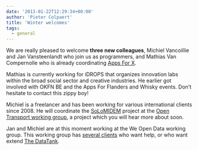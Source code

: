 ```yaml
---
date: '2013-01-22T12:29:34+00:00'
author: 'Pieter Colpaert'
title: 'Winter welcomes'
tags:
  - general
---
```


We are really pleased to welcome **three new colleagues**, Michiel Vancoillie and Jan Vansteenlandt who join us as programmers, and Mathias Van Compernolle who is already coordinating [Apps For X](https://openknowledge.be/2012/12/26/apps-for-whisky/).

Mathias is currently working for iDROPS that organizes innovation labs within the broad social sector and creative industries. He earlier got involved with OKFN BE and the Apps For Flanders and Whisky events. Don’t hesitate to contact this zippy boy!

Michiel is a freelancer and has been working for various international clients since 2008. He will coordinate the [SoLoMIDEM](http://www.iminds.be/nl/onderzoek/overzicht-projecten/p/detail/solomidem-2 'SoLoMIDEM') project at the [Open Transport working group](http://transport.okfn.be 'Open Transport'), a project which you will hear more about soon.

Jan and Michiel are at this moment working at the We Open Data working group. This working group has [several clients](thedatatank.com/blog/2013-the-year-the-datatank-3-0-lifts-off/) who want help, or who want extend [The DataTank](http://thedatatank.com).
